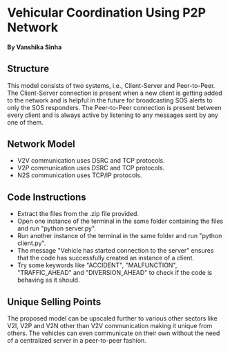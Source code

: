 # Vehicular Coordination Using P2P Network

#### By Vanshika Sinha

## Structure

This model consists of two systems, i.e., Client-Server and Peer-to-Peer. The Client-Server connection is present when a new client is getting added to the network and is helpful in the future for broadcasting SOS alerts to only the SOS responders. The Peer-to-Peer connection is present between every client and is always active by listening to any messages sent by any one of them.

## Network Model

* V2V communication uses DSRC and TCP protocols.
* V2P communication uses DSRC and TCP protocols.
* N2S communication uses TCP/IP protocols.

## Code Instructions

* Extract the files from the .zip file provided.
* Open one instance of the terminal in the same folder containing the files and run "python server.py".
* Run another instance of the terminal in the same folder and run "python client.py".
* The message "Vehicle has started connection to the server" ensures that the code has successfully created an instance of a client.
* Try some keywords like "ACCIDENT", "MALFUNCTION", "TRAFFIC_AHEAD" and "DIVERSION_AHEAD" to check if the code is behaving as it should.

## Unique Selling Points

The proposed model can be upscaled further to various other sectors like V2I, V2P and V2N other than V2V communication making it unique from others. The vehicles can even communicate on their own without the need of a centralized server in a peer-to-peer fashion.